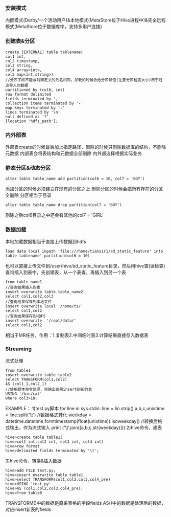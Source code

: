 ### 安装模式 ###
内嵌模式(Derby/一个活动用户)&本地模式(MetaStore位于Hive进程中)&完全远程模式(MetaStore位于数据库中，支持多用户连接)
### 创建表&分区 ###

	create [EXTERNAL] table tablename(
	col1 int,
	col2 timestamp,
	col3 string,
	col4 array<int>,
	col5 map<int,string>)
	//分区字段不能与前面定义的列名相同，加载的时候会给分区赋值(注意分区粒度大小)用于过滤导入的数据
	partitioned by (col6, int)
	row format delimited
	fields terminated by ','
	collection items terminated by '-'
	map keys terminated by ':'
	lines terminated by '\n'
	null defined as '?'
	[location 'hdfs_path'];
### 内外部表 ###
外部表create的时候最后加上指定路径，删除的时候只删除数据库的结构，不删除元数据
内部表会将表结构和元数据全部删除
内外部选择根据实际业务

### 静态分区&动态分区 ###

	alter table table_name add partition(col6 = 10, col7 = 'BOY')
添加分区的时候必须建立在现有的分区之上
删除分区的时候会把所有存在的分区全删除
分区相当于目录

	alter table table_name drop partition(col7 = 'BOY')
删除之后col6目录之中还会有其他的col7 = 'GIRL'
### 数据加载 ###
本地加载数据相当于直接上传数据到hdfs

	load data local inpath 'file:///home/tiansir1/ad_static_feature' into table tablename' partition(col6 = 10)

也可以直接上传文件到/user/hive/ad_static_feature目录，然后用hive查(读检查)
查询插入到表中，先创建表，从一个表查，再插入到另一个表

	from table_name1 
	//查询结果插入到表
	insert overwrite table table_name2
	select col1,col2,col3
	//查询结果保存到本地文件
	insert overwrite local '/home/ts/'
	select col1,col2
	//查询结果保存到HDFS
	insert overwrite  '/root/data/'
	select col1,col2
相当于MR任务，作用：1.复制表2.中间临时表3.计算结果直接存入数据表

### Streaming ###
流式处理

	from table1
	insert overwrite table table2
	select TRANSFORM(col1,col2)
	AS (col1_1,col2_1)
	//使用脚本命令处理，将输出结果insert到新的表
	USING '/bin/cat'
	where col3>10;
EXAMPLE：
1)test.py脚本
	for line in sys.stdin:
		line = lin.strip()
		a,b,c,unixtime = line.split('\t')
		//数据格式转化
		weekday = datetime.datetime.formtimestamp(float(unixtime)).isoweekday()
		//转换后格式输出，作为流式输入
		print ('\t'.join([a,b,c,str(weekday)]))
2)hive命令，建表

	hive>create table table1(
	hive>col1 int,col2 int, col3 int, col4 int)
	hive>row format 
	hive>delimited fields terminated by '\t';
3)hive命令，转换&插入数据

	hive>add FILE test.py;
	hive>insert overwrite table table1
	hive>select TRANSFORM(col1,col2,col3,col4_pre)
	hive>USING 'test.py'
	hive>AS (col1,col2,col3,col4_pre);
	hive>from table0

TRANSFORM()中的数据是原来表格的字段fields
AS()中的数据是处理后的数据，对应insert新表的fields